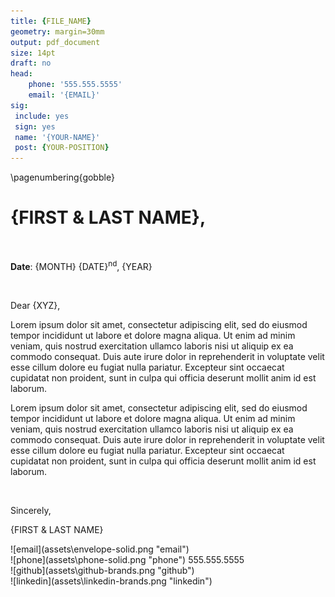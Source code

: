 ```yaml
---
title: {FILE_NAME}
geometry: margin=30mm
output: pdf_document
size: 14pt
draft: no
head:
    phone: '555.555.5555'
    email: '{EMAIL}'
sig:
 include: yes
 sign: yes
 name: '{YOUR-NAME}'
 post: {YOUR-POSITION}
---
```


\pagenumbering{gobble}

{FIRST & LAST NAME},
============

&nbsp;

**Date**: {MONTH} {DATE}<sup>nd</sup>, {YEAR}

&nbsp;
&nbsp;
&nbsp;


Dear {XYZ},

Lorem ipsum dolor sit amet, consectetur adipiscing elit, sed do eiusmod tempor incididunt ut labore et dolore magna aliqua. Ut enim ad minim veniam, quis nostrud exercitation ullamco laboris nisi ut aliquip ex ea commodo consequat. Duis aute irure dolor in reprehenderit in voluptate velit esse cillum dolore eu fugiat nulla pariatur. Excepteur sint occaecat cupidatat non proident, sunt in culpa qui officia deserunt mollit anim id est laborum.

Lorem ipsum dolor sit amet, consectetur adipiscing elit, sed do eiusmod tempor incididunt ut labore et dolore magna aliqua. Ut enim ad minim veniam, quis nostrud exercitation ullamco laboris nisi ut aliquip ex ea commodo consequat. Duis aute irure dolor in reprehenderit in voluptate velit esse cillum dolore eu fugiat nulla pariatur. Excepteur sint occaecat cupidatat non proident, sunt in culpa qui officia deserunt mollit anim id est laborum.

&nbsp;

Sincerely,

{FIRST & LAST NAME}

<div>![email](assets\envelope-solid.png "email") <youremail@email.com></div>
<div>![phone](assets\phone-solid.png "phone") 555.555.5555</div>
<div>![github](assets\github-brands.png "github") <https://github.com></div>
<div>![linkedin](assets\linkedin-brands.png "linkedin")<https://linkedin.com></div>